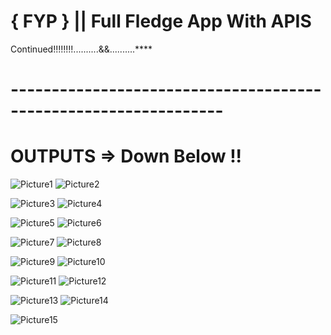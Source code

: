 # { FYP } || Full Fledge App With APIS

 Continued!!!!!!!!..........&&..........****
[]()
# ----------------------------------------------------------------
# OUTPUTS => Down Below !!


   ![Picture1](https://github.com/user-attachments/assets/0c4b8d09-266f-4315-923a-500f4da42dcf)              ![Picture2](https://github.com/user-attachments/assets/be765484-e4af-42f5-8b32-c54a2c53457d)

   ![Picture3](https://github.com/user-attachments/assets/5807452a-9430-4212-830b-4fa8b8328dc2)              ![Picture4](https://github.com/user-attachments/assets/8c293501-2f1d-4feb-b521-1fa1f95613ad)

   ![Picture5](https://github.com/user-attachments/assets/8c2876c2-c188-42b4-92c4-31b29f67cac0)              ![Picture6](https://github.com/user-attachments/assets/87dc143b-899d-4891-9ce7-f7d79cac915d)

   ![Picture7](https://github.com/user-attachments/assets/4b1e0642-76ae-43c6-8664-f5adee60fd34)              ![Picture8](https://github.com/user-attachments/assets/53463a7b-f504-4278-8f0d-d198ec1c1b10)

   ![Picture9](https://github.com/user-attachments/assets/3aa6c77f-166e-40d4-96b3-8bc522ed3daa)              ![Picture10](https://github.com/user-attachments/assets/273145a6-dc8a-4001-87cf-f97ff73e4037)

   ![Picture11](https://github.com/user-attachments/assets/a5539eb8-294e-4bc2-be7c-a04ef3675101)              ![Picture12](https://github.com/user-attachments/assets/1c98f7be-f5c7-47e9-ace9-0369e3ea70c4)

   ![Picture13](https://github.com/user-attachments/assets/2fa60b8f-ceea-4e01-b79f-fda4b92efac9)              ![Picture14](https://github.com/user-attachments/assets/902dc8ac-c1e0-4cec-b179-5f2292f5cdc6)

        
   ![Picture15](https://github.com/user-attachments/assets/af77e07a-da09-4892-bd61-8ba7f1dd4a7f)
